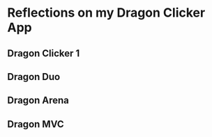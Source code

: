 # Reflections on my Dragon Clicker App

## Dragon Clicker 1

## Dragon Duo

## Dragon Arena

## Dragon MVC

